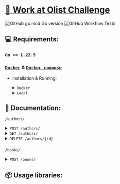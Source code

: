 # [📖 Work at Olist Challenge](https://github.com/olist/work-at-olist)

![GitHub go.mod Go version](https://img.shields.io/github/go-mod/go-version/joaooliveira247/go_olist_challenge)
![GitHub Workflow Tests](https://github.com/joaooliveira247/go_olist_challenge/actions/workflows/run-tests.yaml/badge.svg)

## 💻 Requirements:

### `Go >= 1.22.5`

### [`Docker`](https://www.docker.com/) & [`Docker compose`](https://docs.docker.com/compose/)

- Installation & Running:

    <details>

    <summary><code>Docker</code></summary>

    - Starts all services, including the API and Database.


        ```bash
        make db create CONTAINER_ID=<container_id>
        ```

    - Delete all tables in database.

        ```bash
        make db delete CONTAINER_ID=<container_id>
        ```

    - Imports an authors CSV file into the database. Ensure the CSV file includes headers.

        ```bash
        make import CSV_PATH=<csv_path> CONTAINER_ID=<container_id>
        ```

        > **NOTE:**
        >
        > To find the container_id, run `docker ps`
    
    </details>

    <details>
    <summary><code>Local</code></summary>

    - Install all packages.

        ```bash
        go mod tidy
        ```

    - Run API.

        ```bash
        air run
        ```

    - Create all tables.

        ```bash
        go run main.go db create
        ```

    - Delete all tables.

        ```bash
        go run main.go db delete
        ```

    - Imports an authors CSV file into the database.

        ```bash
        go run main.go <path_csv> --header <true|false>
        ```

    </details>

## 📜 Documentation:


<code>/authors/</code>

<details>
<summary><code>POST /authors/</code></summary>

- **Description**: Creates a new author.

- **Headers**:

    ```plaintext
    Content-Type: application/json

    ```

- **Request Body**:

    ```json
    {
        "name": "Stephen King"
    }
    ```

- **Success Response (201 Created)**:

    ```json
    {
         "id": "1d47bbe5-c7d3-4580-ad2a-c4b192eeeb47"
    }
    ```

- **Errors**:

    - **422 Unprocessable Entity**: Invalid request body.

    - **409 Conflict**: Author already exists.

    - **500 Internal Server Error**: Failed to create the entity.

- **Example Request with cURL**:

```curl
curl -X POST localhost:8000/authors/ \
-H "Content-Type: application/json" \
-d '{
    "name": "Stephen King"
}'
```
</details>

<details>
<summary><code>GET /authors/</code></summary>

- **Description**: Retrieves authors based on query parameters. If no parameters are provided, it returns all authors.

- **Headers**:

    ```plaintext    
    Content-Type: application/json
    ```

- **Query Parameters**:

    **authorID** (string, optional): UUID of the author.

    **name** (string, optional): Name of the author.



- **Success Responses (200 OK)**:

    - Single Author by ID.

        ```json
        {
            "id":   "1d47bbe5-c7d3-4580-ad2a-c4b192eeeb47",
            "name": "Stephen King"
        }
        ```

    - Multiple Authors by Name

        ```json
        [
            {
                "id": "1d47bbe5-c7d3-4580-ad2a-c4b192eeeb47",
                "name": "Stephen King"
            },
            {
                "id": "2a8c2dde-24b3-4c21-9fbb-d7dfd09f98e5",
                "name": "Stephen Hawking"
            }
        ]
        ```

    - All Authors

        ```json
        [
            {
                "id": "1d47bbe5-c7d3-4580-ad2a-c4b192eeeb47",
                "name": "Stephen King"
            },
            {
                "id": "2a8c2dde-24b3-4c21-9fbb-d7dfd09f98e5",
                "name": "J.K. Rowling"
            }
        ]
        ```

- **Errors**:

    - **400 Bad Request**: Invalid query parameters or invalid ID.

    - **404 Not Found**: Author not found.

    - **500 Internal Server Error**: Unable to fetch entity.

- **Example Requests with cURL**:

    - Get All Authors

        ```bash
        curl -X GET localhost:8000/authors/ \
        -H "Content-Type: application/json"
        ```

    - Get Author by ID

        ```bash
        curl -X GET "localhost:8000/authors/?authorID=1d47bbe5-c7d3-4580-ad2a-c4b192eeeb47" \
        -H "Content-Type: application/json"
        ```

    - Get Authors by Name

        ```bash
        curl -X GET "localhost:8000/authors/?name=Stephen" \
        -H "Content-Type: application/json"
        ```

</details>

<details>
<summary><code>DELETE /authors/{id}</code></summary>

- **Description**: Deletes an author by ID.

- **Headers**:

    ```plaintext
    Content-Type: application/json
    ```

- **Path Parameter**:

    **id** (string, required): UUID of the author to be deleted.

- **Success Response (204 No Content)**:

    ```json
    (empty response body)
    ```

- **Errors**:

    - **400 Bad Request**: Invalid author ID.

    - **404 Not Found**: Author not found.

    - **500 Internal Server Error**: Unable to delete the entity.

- **Example Request with cURL**:

    ```bash
    curl -X DELETE localhost:8000/authors/1d47bbe5-c7d3-4580-ad2a-c4b192eeeb47 \
    -H "Content-Type: application/json"
    ```
</details>

###

<code>/books/</code>

<details>
<summary><code>POST /books/</code></summary>

- **Description**: Creates a new book with its associated authors.

- **Headers**:

    ```plaintext
    Content-Type: application/json
    ```

- **Request Body**:

    ```json
    {
        "title": "The Shining",
        "edition": 1,
        "published_year": 1977,
        "authors_id": [
            "1d47bbe5-c7d3-4580-ad2a-c4b192eeeb47"
        ]
    }
    ```

- **Success Response (201 Created)**:

    ```json
    {
        "id": "3f8c3bde-54a6-41d7-bb4f-8d74a33e8e12"
    }
    ```

- **Errors**:

    - **422 Unprocessable Entity**: Invalid request body.

    - **500 Internal Server Error**: Failed to create the entity.

- **Example Request with cURL**:

    ```bash
    curl -X POST localhost:8000/books/ \
    -H "Content-Type: application/json" \
    -d '{
        "title": "The Shining",
        "edition": 1,
        "published_year": 1977,
        "authors_id": [
        "1d47bbe5-c7d3-4580-ad2a-c4b192eeeb47"
        ]
    }'
    ```

</details>


## 📦 Usage libraries:


